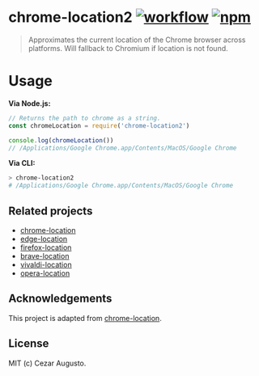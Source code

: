 [action-image]: https://github.com/cezaraugusto/chrome-location2/workflows/CI/badge.svg
[action-url]: https://github.com/cezaraugusto/chrome-location2/actions?query=workflow%3ACI
[npm-image]: https://img.shields.io/npm/v/chrome-location2.svg
[npm-url]: https://npmjs.org/package/chrome-location2

# chrome-location2 [![workflow][action-image]][action-url] [![npm][npm-image]][npm-url]

> Approximates the current location of the Chrome browser across platforms. Will fallback to Chromium if location is not found.

# Usage

**Via Node.js:**

```js
// Returns the path to chrome as a string.
const chromeLocation = require('chrome-location2')

console.log(chromeLocation())
// /Applications/Google Chrome.app/Contents/MacOS/Google Chrome
```

**Via CLI:**

```bash
> chrome-location2
# /Applications/Google Chrome.app/Contents/MacOS/Google Chrome
```

## Related projects

* [chrome-location](https://github.com/hughsk/chrome-location)
* [edge-location](https://github.com/cezaraugusto/edge-location)
* [firefox-location](https://github.com/hughsk/firefox-location)
* [brave-location](https://github.com/cezaraugusto/brave-location)
* [vivaldi-location](https://github.com/jandrey/vivaldi-location)
* [opera-location](https://github.com/jandrey/opera-location)

## Acknowledgements

This project is adapted from [chrome-location](http://github.com/hughsk/chrome-location).

## License

MIT (c) Cezar Augusto.
